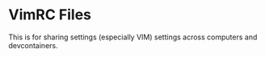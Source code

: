 # VimRC Files

This is for sharing settings (especially VIM) settings across computers and devcontainers.
